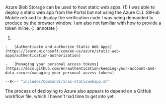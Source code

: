 Azure Blob Storage can be used to host static web apps. (1)
I was able to deploy a static web app from the Portal but not using the Azure CLI.
GitHub Mobile refused to display the verification code I was being demanded to produce by the browser window.
I am also not familiar with how to provide a token inline.
{: .annotate }

1.  

    -   [Authenticate and authorize Static Web Apps](https://learn.microsoft.com/en-us/azure/static-web-apps/authentication-authorization)

    -   [Managing your personal access tokens](https://docs.github.com/en/authentication/keeping-your-account-and-data-secure/managing-your-personal-access-tokens)



```sh
--8<-- "includes/Commands/a/az-staticwebapp.sh"
```

The process of deploying to Azure also appears to depend on a GitHub workflow file, which I haven't had time to get into yet.
